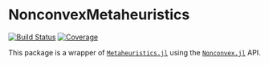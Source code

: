 # NonconvexMetaheuristics

[![Build Status](https://github.com/JuliaNonconvex/NonconvexMetaheuristics.jl/workflows/CI/badge.svg)](https://github.com/JuliaNonconvex/NonconvexMetaheuristics.jl/actions)
[![Coverage](https://codecov.io/gh/JuliaNonconvex/NonconvexMetaheuristics.jl/branch/main/graph/badge.svg)](https://codecov.io/gh/JuliaNonconvex/NonconvexMetaheuristics.jl)


This package is a wrapper of [`Metaheuristics.jl`](https://github.com/jmejia8/Metaheuristics.jl) using the [`Nonconvex.jl`](https://github.com/JuliaNonconvex/Nonconvex.jl) API.
